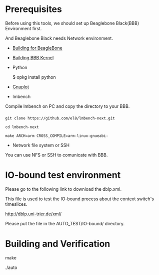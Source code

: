 Prerequisites
============================
Before using this tools, we should set up Beaglebone Black(BBB) Environment first.

And Beaglebone Black needs Network environment.

+ [Building for BeagleBone](http://elinux.org/Building_for_BeagleBone)

+ [Building BBB Kernel](http://elinux.org/Building_BBB_Kernel)

+ Python

	$ opkg install python

+ [Gnuplot](https://hackpad.com/Install-gnuplot-on-the-beaglebone-black-oCP8XM60OC5)
	
+ lmbench

Compile lmbench on PC and copy the directory to your BBB.

###
	git clone https://github.com/el8/lmbench-next.git
	
	cd lmbench-next
	
	make ARCH=arm CROSS_COMPILE=arm-linux-gnueabi-
 
 
+ Network file system or SSH

You can use NFS or SSH to comunicate with BBB.

IO-bound test environment
=========================

Please go to the following link to download the dblp.xml.

This file is used to test the IO-bound process about the context switch's timeslices.

http://dblp.uni-trier.de/xml/

Please put the file in the AUTO_TEST/IO-bound/ directory.


Building and Verification
=========================

make

./auto
	

